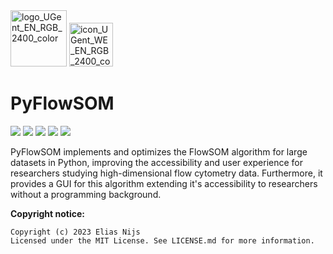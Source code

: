 <div valign="center">
<img alt="logo_UGent_EN_RGB_2400_color" src="https://github.com/eliasnijs/python-flowsum/assets/37975937/0a7c142e-2375-4992-8eea-ead1129fae1d" height=90</img>
<img alt="icon_UGent_WE_EN_RGB_2400_color" src="https://github.com/eliasnijs/python-flowsum/assets/37975937/d4dab401-0484-4a0f-8c4a-dd3f325814fe" height=70></img>
</div>

# PyFlowSOM

![](https://img.shields.io/badge/Field-Bioinformatics-red)
![](https://img.shields.io/badge/Field-Machine_Learning-red)
![](https://img.shields.io/badge/Field-Data_Visualisation-red)
![](https://img.shields.io/badge/Language-Python-green)
![](https://img.shields.io/badge/Institute-Universiteit_Gent-blue)

PyFlowSOM implements and optimizes the FlowSOM algorithm for large datasets in Python, improving the accessibility and user experience for researchers studying high-dimensional flow cytometry data. Furthermore, it provides a GUI for this algorithm extending it's accessibility to researchers without a programming background.

**Copyright notice:**
```
Copyright (c) 2023 Elias Nijs
Licensed under the MIT License. See LICENSE.md for more information.
```
